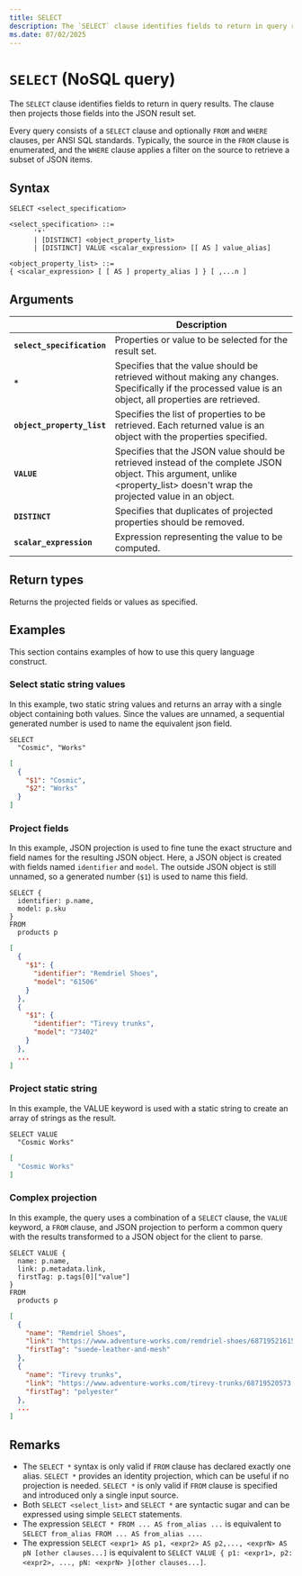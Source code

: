 ```yaml
---
title: SELECT
description: The `SELECT` clause identifies fields to return in query results. The clause then projects those fields into the JSON result set.
ms.date: 07/02/2025
---
```


# `SELECT` (NoSQL query)

The `SELECT` clause identifies fields to return in query results. The clause then projects those fields into the JSON result set.

Every query consists of a `SELECT` clause and optionally `FROM` and `WHERE` clauses, per ANSI SQL standards. Typically, the source in the `FROM` clause is enumerated, and the `WHERE` clause applies a filter on the source to retrieve a subset of JSON items.

## Syntax

```nosql
SELECT <select_specification>  

<select_specification> ::=
      '*'
      | [DISTINCT] <object_property_list>
      | [DISTINCT] VALUE <scalar_expression> [[ AS ] value_alias]  
  
<object_property_list> ::=
{ <scalar_expression> [ [ AS ] property_alias ] } [ ,...n ]
```

## Arguments

| | Description |
| --- | --- |
| **`select_specification`** | Properties or value to be selected for the result set. |
| **`*`** | Specifies that the value should be retrieved without making any changes. Specifically if the processed value is an object, all properties are retrieved. |
| **`object_property_list`** | Specifies the list of properties to be retrieved. Each returned value is an object with the properties specified. |
| **`VALUE`** | Specifies that the JSON value should be retrieved instead of the complete JSON object. This argument, unlike <property_list> doesn't wrap the projected value in an object. |
| **`DISTINCT`** | Specifies that duplicates of projected properties should be removed. |
| **`scalar_expression`** | Expression representing the value to be computed. |

## Return types

Returns the projected fields or values as specified.

## Examples

This section contains examples of how to use this query language construct.

### Select static string values

In this example,  two static string values and returns an array with a single object containing both values. Since the values are unnamed, a sequential generated number is used to name the equivalent json field.

```nosql
SELECT
  "Cosmic", "Works"
```

```json
[
  {
    "$1": "Cosmic",
    "$2": "Works"
  }
]
```

### Project fields

In this example, JSON projection is used to fine tune the exact structure and field names for the resulting JSON object. Here, a JSON object is created with fields named `identifier` and `model`. The outside JSON object is still unnamed, so a generated number (`$1`) is used to name this field.

```nosql
SELECT {
  identifier: p.name,
  model: p.sku
}
FROM
  products p
```

```json
[
  {
    "$1": {
      "identifier": "Remdriel Shoes",
      "model": "61506"
    }
  },
  {
    "$1": {
      "identifier": "Tirevy trunks",
      "model": "73402"
    }
  },
  ...
]
```

### Project static string

In this example, the VALUE keyword is used with a static string to create an array of strings as the result.

```nosql
SELECT VALUE
  "Cosmic Works"
```

```json
[
  "Cosmic Works"
]
```

### Complex projection

In this example, the query uses a combination of a `SELECT` clause, the `VALUE` keyword, a `FROM` clause, and JSON projection to perform a common query with the results transformed to a JSON object for the client to parse.

```nosql
SELECT VALUE {
  name: p.name,
  link: p.metadata.link,
  firstTag: p.tags[0]["value"]
}
FROM
  products p
```

```json
[
  {
    "name": "Remdriel Shoes",
    "link": "https://www.adventure-works.com/remdriel-shoes/68719521615.p",
    "firstTag": "suede-leather-and-mesh"
  },
  {
    "name": "Tirevy trunks",
    "link": "https://www.adventure-works.com/tirevy-trunks/68719520573.p",
    "firstTag": "polyester"
  },
  ...
]
```

## Remarks

- The `SELECT *` syntax is only valid if `FROM` clause has declared exactly one alias. `SELECT *` provides an identity projection, which can be useful if no projection is needed. `SELECT *` is only valid if `FROM` clause is specified and introduced only a single input source.
- Both `SELECT <select_list>` and `SELECT *` are syntactic sugar and can be expressed using simple `SELECT` statements.
- The expression `SELECT * FROM ... AS from_alias ...` is equivalent to `SELECT from_alias FROM ... AS from_alias ...`.
- The expression `SELECT <expr1> AS p1, <expr2> AS p2,..., <exprN> AS pN [other clauses...]` is equivalent to `SELECT VALUE { p1: <expr1>, p2: <expr2>, ..., pN: <exprN> }[other clauses...]`.
